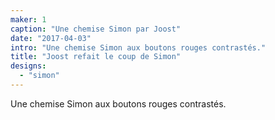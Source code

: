 ```yaml
---
maker: 1
caption: "Une chemise Simon par Joost"
date: "2017-04-03"
intro: "Une chemise Simon aux boutons rouges contrastés."
title: "Joost refait le coup de Simon"
designs:
  - "simon"
---
```


Une chemise Simon aux boutons rouges contrastés.

